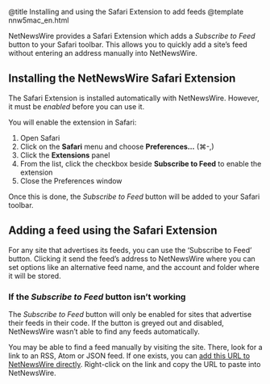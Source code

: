@title Installing and using the Safari Extension to add feeds
@template nnw5mac_en.html

NetNewsWire provides a Safari Extension which adds a *Subscribe to Feed* button to your Safari toolbar. This allows you to quickly add a site’s feed without entering an address manually into NetNewsWire.


Installing the NetNewsWire Safari Extension
-------------------------------------------

The Safari Extension is installed automatically with NetNewsWire. However, it must be *enabled* before you can use it.

You will enable the extension in Safari:

1. Open Safari
2. Click on the **Safari** menu and choose **Preferences…** (⌘-,)
3. Click the **Extensions** panel
4. From the list, click the checkbox beside **Subscribe to Feed** to enable the extension
5. Close the Preferences window

Once this is done, the *Subscribe to Feed* button will be added to your Safari toolbar.


Adding a feed using the Safari Extension
----------------------------------------

For any site that advertises its feeds, you can use the ‘Subscribe to Feed’ button. Clicking it send the feed’s address to NetNewsWire where you can set options like an alternative feed name, and the account and folder where it will be stored.


### If the *Subscribe to Feed* button isn’t working

The *Subscribe to Feed* button will only be enabled for sites that advertise their feeds in their code. If the button is greyed out and disabled, NetNewsWire wasn’t able to find any feeds automatically.

You may be able to find a feed manually by visiting the site. There, look for a link to an RSS, Atom or JSON feed. If one exists, you can [add this URL to NetNewsWire directly](adding-feeds). Right-click on the link and copy the URL to paste into NetNewsWire.